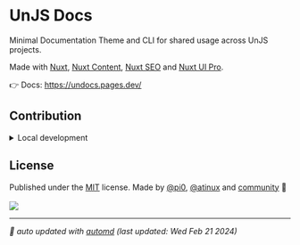 # UnJS Docs

Minimal Documentation Theme and CLI for shared usage across UnJS projects.

Made with [Nuxt](https://nuxt.com/), [Nuxt Content](https://content.nuxt.com), [Nuxt SEO](https://nuxtseo.com) and [Nuxt UI Pro](https://ui.nuxt.com/pro).

👉 Docs: https://undocs.pages.dev/

## Contribution

<details>
  <summary>Local development</summary>

- Clone this repository
- Install the latest LTS version of [Node.js](https://nodejs.org/en/)
- Enable [Corepack](https://github.com/nodejs/corepack) using `corepack enable`
- Install dependencies using `pnpm install`
- Run tests using `pnpm dev` or `pnpm test`

</details>

<!-- /automd -->

## License

<!-- automd:contributors license=MIT author="pi0,atinux" -->

Published under the [MIT](https://github.com/unjs/undocs/blob/main/LICENSE) license.
Made by [@pi0](https://github.com/pi0), [@atinux](https://github.com/atinux) and [community](https://github.com/unjs/undocs/graphs/contributors) 💛
<br><br>
<a href="https://github.com/unjs/undocs/graphs/contributors">
<img src="https://contrib.rocks/image?repo=unjs/undocs" />
</a>

<!-- /automd -->

<!-- automd:with-automd -->

---

_🤖 auto updated with [automd](https://automd.unjs.io) (last updated: Wed Feb 21 2024)_

<!-- /automd -->
